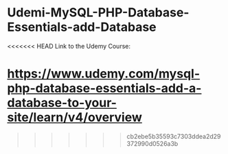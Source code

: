 # Udemi-MySQL-PHP-Database-Essentials-add-Database
<<<<<<< HEAD
Link to the Udemy Course:

https://www.udemy.com/mysql-php-database-essentials-add-a-database-to-your-site/learn/v4/overview
=======
>>>>>>> cb2ebe5b35593c7303ddea2d29372990d0526a3b

